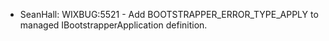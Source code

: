* SeanHall: WIXBUG:5521 - Add BOOTSTRAPPER_ERROR_TYPE_APPLY to managed IBootstrapperApplication definition.